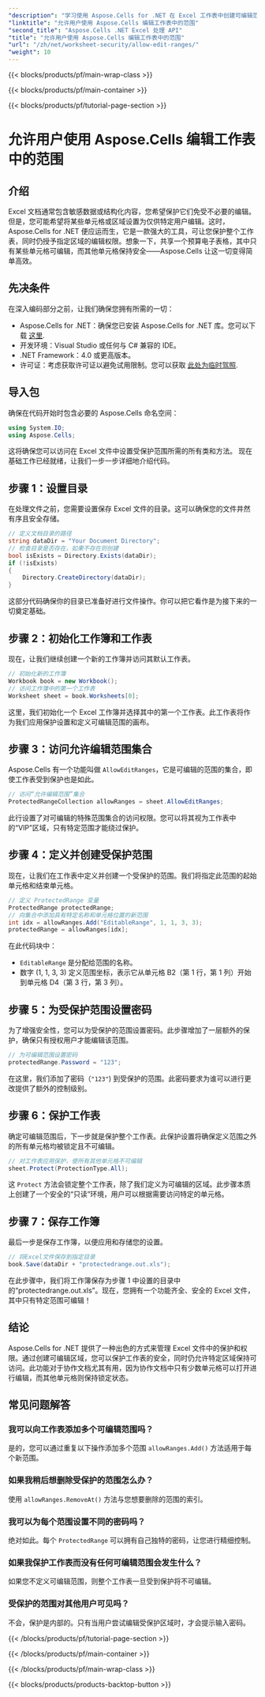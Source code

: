 ```yaml
---
"description": "学习使用 Aspose.Cells for .NET 在 Excel 工作表中创建可编辑范围，允许特定单元格可编辑，同时使用工作表保护确保其余单元格的安全。"
"linktitle": "允许用户使用 Aspose.Cells 编辑工作表中的范围"
"second_title": "Aspose.Cells .NET Excel 处理 API"
"title": "允许用户使用 Aspose.Cells 编辑工作表中的范围"
"url": "/zh/net/worksheet-security/allow-edit-ranges/"
"weight": 10
---
```


{{< blocks/products/pf/main-wrap-class >}}

{{< blocks/products/pf/main-container >}}

{{< blocks/products/pf/tutorial-page-section >}}

# 允许用户使用 Aspose.Cells 编辑工作表中的范围

## 介绍
Excel 文档通常包含敏感数据或结构化内容，您希望保护它们免受不必要的编辑。但是，您可能希望将某些单元格或区域设置为仅供特定用户编辑。这时，Aspose.Cells for .NET 便应运而生，它是一款强大的工具，可让您保护整个工作表，同时仍授予指定区域的编辑权限。想象一下，共享一个预算电子表格，其中只有某些单元格可编辑，而其他单元格保持安全——Aspose.Cells 让这一切变得简单高效。
## 先决条件
在深入编码部分之前，让我们确保您拥有所需的一切：
- Aspose.Cells for .NET：确保您已安装 Aspose.Cells for .NET 库。您可以下载 [这里](https://releases。aspose.com/cells/net/).
- 开发环境：Visual Studio 或任何与 C# 兼容的 IDE。
- .NET Framework：4.0 或更高版本。
- 许可证：考虑获取许可证以避免试用限制。您可以获取 [此处为临时驾照](https://purchase。aspose.com/temporary-license/).
## 导入包
确保在代码开始时包含必要的 Aspose.Cells 命名空间：
```csharp
using System.IO;
using Aspose.Cells;
```
这将确保您可以访问在 Excel 文件中设置受保护范围所需的所有类和方法。
现在基础工作已经就绪，让我们一步一步详细地介绍代码。
## 步骤 1：设置目录
在处理文件之前，您需要设置保存 Excel 文件的目录。这可以确保您的文件井然有序且安全存储。
```csharp
// 定义文档目录的路径
string dataDir = "Your Document Directory";
// 检查目录是否存在，如果不存在则创建
bool isExists = Directory.Exists(dataDir);
if (!isExists)
{
    Directory.CreateDirectory(dataDir);
}
```
这部分代码确保你的目录已准备好进行文件操作。你可以把它看作是为接下来的一切奠定基础。
## 步骤 2：初始化工作簿和工作表
现在，让我们继续创建一个新的工作簿并访问其默认工作表。
```csharp
// 初始化新的工作簿
Workbook book = new Workbook();
// 访问工作簿中的第一个工作表
Worksheet sheet = book.Worksheets[0];
```
这里，我们初始化一个 Excel 工作簿并选择其中的第一个工作表。此工作表将作为我们应用保护设置和定义可编辑范围的画布。
## 步骤 3：访问允许编辑范围集合
Aspose.Cells 有一个功能叫做 `AllowEditRanges`，它是可编辑的范围的集合，即使工作表受到保护也是如此。
```csharp
// 访问“允许编辑范围”集合
ProtectedRangeCollection allowRanges = sheet.AllowEditRanges;
```
此行设置了对可编辑的特殊范围集合的访问权限。您可以将其视为工作表中的“VIP”区域，只有特定范围才能绕过保护。
## 步骤 4：定义并创建受保护范围
现在，让我们在工作表中定义并创建一个受保护的范围。我们将指定此范围的起始单元格和结束单元格。
```csharp
// 定义 ProtectedRange 变量
ProtectedRange protectedRange;
// 向集合中添加具有特定名称和单元格位置的新范围
int idx = allowRanges.Add("EditableRange", 1, 1, 3, 3);
protectedRange = allowRanges[idx];
```
在此代码块中：
- `EditableRange` 是分配给范围的名称。
- 数字 (1, 1, 3, 3) 定义范围坐标，表示它从单元格 B2（第 1 行，第 1 列）开始到单元格 D4（第 3 行，第 3 列）。
## 步骤 5：为受保护范围设置密码
为了增强安全性，您可以为受保护的范围设置密码。此步骤增加了一层额外的保护，确保只有授权用户才能编辑该范围。
```csharp
// 为可编辑范围设置密码
protectedRange.Password = "123";
```
在这里，我们添加了密码（`"123"`) 到受保护的范围。此密码要求为谁可以进行更改提供了额外的控制级别。
## 步骤 6：保护工作表
确定可编辑范围后，下一步就是保护整个工作表。此保护设置将确保定义范围之外的所有单元格均被锁定且不可编辑。
```csharp
// 对工作表应用保护，使所有其他单元格不可编辑
sheet.Protect(ProtectionType.All);
```
这 `Protect` 方法会锁定整个工作表，除了我们定义为可编辑的区域。此步骤本质上创建了一个安全的“只读”环境，用户可以根据需要访问特定的单元格。
## 步骤 7：保存工作簿
最后一步是保存工作簿，以便应用和存储您的设置。
```csharp
// 将Excel文件保存到指定目录
book.Save(dataDir + "protectedrange.out.xls");
```
在此步骤中，我们将工作簿保存为步骤 1 中设置的目录中的“protectedrange.out.xls”。现在，您拥有一个功能齐全、安全的 Excel 文件，其中只有特定范围可编辑！
## 结论
Aspose.Cells for .NET 提供了一种出色的方式来管理 Excel 文件中的保护和权限。通过创建可编辑区域，您可以保护工作表的安全，同时仍允许特定区域保持可访问。此功能对于协作文档尤其有用，因为协作文档中只有少数单元格可以打开进行编辑，而其他单元格则保持锁定状态。
## 常见问题解答
### 我可以向工作表添加多个可编辑范围吗？
是的，您可以通过重复以下操作添加多个范围 `allowRanges.Add()` 方法适用于每个新范围。
### 如果我稍后想删除受保护的范围怎么办？
使用 `allowRanges.RemoveAt()` 方法与您想要删除的范围的索引。
### 我可以为每个范围设置不同的密码吗？
绝对如此。每个 `ProtectedRange` 可以拥有自己独特的密码，让您进行精细控制。
### 如果我保护工作表而没有任何可编辑范围会发生什么？
如果您不定义可编辑范围，则整个工作表一旦受到保护将不可编辑。
### 受保护的范围对其他用户可见吗？
不会，保护是内部的。只有当用户尝试编辑受保护区域时，才会提示输入密码。

{{< /blocks/products/pf/tutorial-page-section >}}

{{< /blocks/products/pf/main-container >}}

{{< /blocks/products/pf/main-wrap-class >}}

{{< blocks/products/products-backtop-button >}}